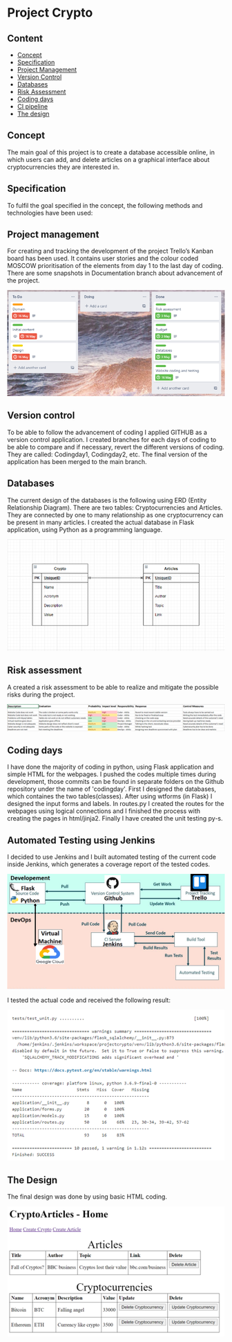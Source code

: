 # Project Crypto #

## Content ##

* [Concept](#concept)
* [Specification](#specification)
* [Project Management](#project-management)
* [Version Control](#version-control)
* [Databases](#databases)
* [Risk Assessment](#risk-assessment)
* [Coding days](#coding-days)
* [CI pipeline](#ci-pipeline)
* [The design](#the-design)

## Concept ##

The main goal of this project is to create a database accessible online, in which users can add, and delete articles on a graphical interface about cryptocurrencies they are interested in.

## Specification ##

To fulfil the goal specified in the concept, the following methods and technologies have been used:

## Project management ##

For creating and tracking the development of the project Trello’s Kanban board has been used. It contains user stories and the colour coded MOSCOW prioritisation of the elements from day 1 to the last day of coding. There are some snapshots in Documentation branch about advancement of the project.

![Final Trello board](https://github.com/AttilaTr/projectcrypto/blob/documentation/Trello4.png)

## Version control ##

To be able to follow the advancement of coding I applied GITHUB as a version control application. I created branches for each days of coding to be able to compare and if necessary, revert the different versions of coding. They are called: Codingday1, Codingday2, etc. The final version of the application has been merged to the main branch.

## Databases ##

The current design of the databases is the following using ERD (Entity Relationship Diagram).
There are two tables: Cryptocurrencies and Articles. They are connected by one to many relationship as one cryptocurrency can be present in many articles.
I created the actual database in Flask application, using Python as a programming language.

![ERD Diagram](https://github.com/AttilaTr/projectcrypto/blob/documentation/DB%20Diagram.png)

## Risk assessment

A created a risk assessment to be able to realize and mitigate the possible risks during the project.

![Risk assessment](https://github.com/AttilaTr/projectcrypto/blob/documentation/Risk%20assessment%20V2F.png)

## Coding days ##

I have done the majority of coding in python, using Flask application and simple HTML for the webpages. I pushed the codes multiple times during development, those commits can be found in separate folders on the Github repository under the name of 'codingday'. First I designed the databases, which containes the two tables(classes). After using wtforms (in Flask) I designed the input forms and labels. In routes.py I created the routes for the webpages using logical connections and I finished the process with creating the pages in html/jinja2. Finally I have created the unit testing py-s. 

## Automated Testing using Jenkins ##

I decided to use Jenkins and I built automated testing of the current code inside Jenkins, which generates a coverage report of the tested codes.

![Jenkins pipeline](https://github.com/AttilaTr/projectcrypto/blob/documentation/CI%20pipeline.png)

I tested the actual code and received the following result:

![Test result](https://github.com/AttilaTr/projectcrypto/blob/documentation/Test%20result.png)

## The Design ##

The final design was done by using basic HTML coding.

![Webpage design](https://github.com/AttilaTr/projectcrypto/blob/documentation/Webdesign.png)



